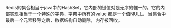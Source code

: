 Redis的集合相当于java中的HashSet，它内部的键值对是无序的惟一的。它的内部实现相当于一个特殊的字典，字典中所有的value
都是一个值NULL。
当集合中最后一个元素移除之后，数据结构自动删除，内存被回收。